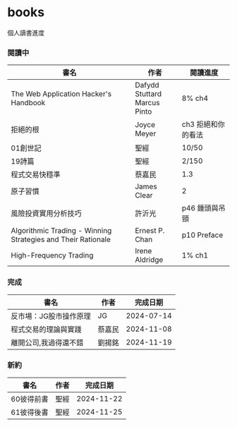# books
個人讀書進度

### 閱讀中
|書名|作者|閱讀進度|
|----|----|----|
|The Web Application Hacker's Handbook|Dafydd Stuttard<br>Marcus Pinto|8% ch4|
|拒絕的根|Joyce Meyer|ch3 拒絕和你的看法|
|01創世記|聖經|10/50|
|19詩篇|聖經|2/150|
|程式交易快穩準|蔡嘉民|1.3|
|原子習慣|James Clear|2|
|風險投資實用分析技巧|許沂光|p46 錘頭與吊頸|
|Algorithmic Trading - Winning Strategies and Their Rationale|Ernest P. Chan|p10 Preface|
|High-Frequency Trading|Irene Aldridge|1% ch1|

### 完成
|書名|作者|完成日期|
|----|----|----|
|反市場：JG股市操作原理|JG|2024-07-14|
|程式交易的理論與實踐|蔡嘉民|2024-11-08|
|離開公司,我過得還不錯|劉揚銘|2024-11-19|

### 新約
|書名|作者|完成日期|
|----|----|----|
|60彼得前書|聖經|2024-11-22|
|61彼得後書|聖經|2024-11-25|
